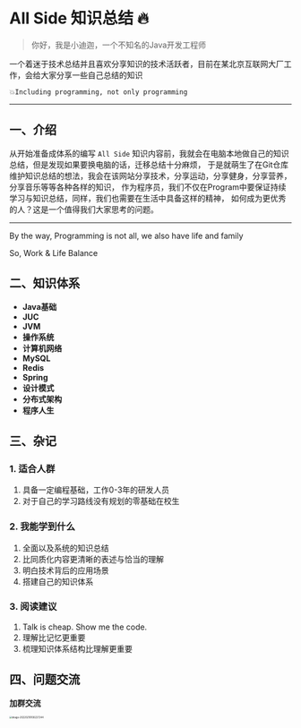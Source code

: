 # All Side 知识总结 🔥

>你好，我是小迪迦，一个不知名的Java开发工程师

一个着迷于技术总结并且喜欢分享知识的技术活跃者，目前在某北京互联网大厂工作，会给大家分享一些自己总结的知识

`💥Including programming, not only programming`

---

## 一、介绍



从开始准备成体系的编写 `All Side` 知识内容前，我就会在电脑本地做自己的知识总结，但是发现如果要换电脑的话，迁移总结十分麻烦，
于是就萌生了在Git仓库维护知识总结的想法，我会在该网站分享技术，分享运动，分享健身，分享营养，分享音乐等等各种各样的知识，
作为程序员，我们不仅在Program中要保证持续学习与知识总结，同样，我们也需要在生活中具备这样的精神，
如何成为更优秀的人？这是一个值得我们大家思考的问题。

---
By the way, Programming is not all, we also have life and family

So, Work & Life Balance


## 二、知识体系

-  **Java基础**
-  **JUC**
-  **JVM**
-  **操作系统**
-  **计算机网络**
-  **MySQL**
-  **Redis**
-  **Spring**
-  **设计模式**
-  **分布式架构**
-  **程序人生**

## 三、杂记


### 1. 适合人群

1. 具备一定编程基础，工作0-3年的研发人员
2. 对于自己的学习路线没有规划的零基础在校生

### 2. 我能学到什么

1. 全面以及系统的知识总结
2. 比同质化内容更清晰的表述与恰当的理解
3. 明白技术背后的应用场景
4. 搭建自己的知识体系

### 3. 阅读建议

1. Talk is cheap. Show me the code.
2. 理解比记忆更重要
3. 梳理知识体系结构比理解更重要

## 四、问题交流
**加群交流**


<img src="https://p1-juejin.byteimg.com/tos-cn-i-k3u1fbpfcp/3ea94fb4cbd444d3a582e0b42965a401~tplv-k3u1fbpfcp-watermark.image?" alt="image-20220210100227244" style="zoom:30%;" />

